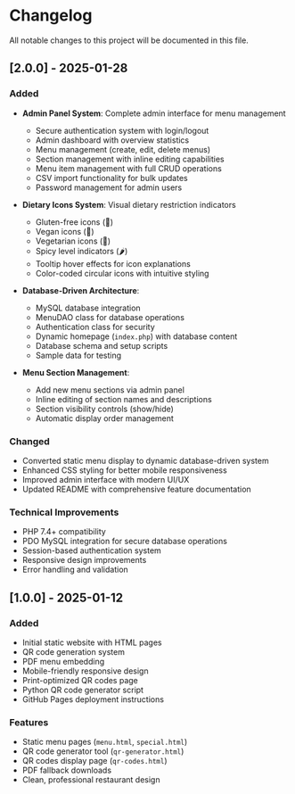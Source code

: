 # Changelog

All notable changes to this project will be documented in this file.

## [2.0.0] - 2025-01-28

### Added
- **Admin Panel System**: Complete admin interface for menu management
  - Secure authentication system with login/logout
  - Admin dashboard with overview statistics
  - Menu management (create, edit, delete menus)
  - Section management with inline editing capabilities
  - Menu item management with full CRUD operations
  - CSV import functionality for bulk updates
  - Password management for admin users

- **Dietary Icons System**: Visual dietary restriction indicators
  - Gluten-free icons (🌾)
  - Vegan icons (🌱)
  - Vegetarian icons (🥬)
  - Spicy level indicators (🌶️)
  - Tooltip hover effects for icon explanations
  - Color-coded circular icons with intuitive styling

- **Database-Driven Architecture**:
  - MySQL database integration
  - MenuDAO class for database operations
  - Authentication class for security
  - Dynamic homepage (`index.php`) with database content
  - Database schema and setup scripts
  - Sample data for testing

- **Menu Section Management**:
  - Add new menu sections via admin panel
  - Inline editing of section names and descriptions
  - Section visibility controls (show/hide)
  - Automatic display order management

### Changed
- Converted static menu display to dynamic database-driven system
- Enhanced CSS styling for better mobile responsiveness
- Improved admin interface with modern UI/UX
- Updated README with comprehensive feature documentation

### Technical Improvements
- PHP 7.4+ compatibility
- PDO MySQL integration for secure database operations
- Session-based authentication system
- Responsive design improvements
- Error handling and validation

## [1.0.0] - 2025-01-12

### Added
- Initial static website with HTML pages
- QR code generation system
- PDF menu embedding
- Mobile-friendly responsive design
- Print-optimized QR codes page
- Python QR code generator script
- GitHub Pages deployment instructions

### Features
- Static menu pages (`menu.html`, `special.html`)
- QR code generator tool (`qr-generator.html`)
- QR codes display page (`qr-codes.html`)
- PDF fallback downloads
- Clean, professional restaurant design

